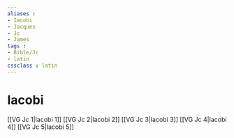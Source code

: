 ```yaml
---
aliases : 
- Iacobi
- Jacques
- Jc
- James
tags : 
- Bible/Jc
- latin
cssclass : latin
---
```


# Iacobi

[[VG Jc 1|Iacobi 1]]
[[VG Jc 2|Iacobi 2]]
[[VG Jc 3|Iacobi 3]]
[[VG Jc 4|Iacobi 4]]
[[VG Jc 5|Iacobi 5]]

